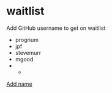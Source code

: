 # waitlist
Add GitHub username to get on waitlist

* progrium
* jpf
* stevemurr
* mgood
* *

[Add name](https://github.com/tractordev/waitlist/edit/main/README.md)

